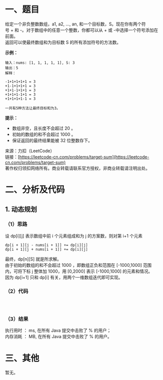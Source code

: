 # 一、题目
给定一个非负整数数组，a1, a2, ..., an, 和一个目标数，S。现在你有两个符号 + 和 -。对于数组中的任意一个整数，你都可以从 + 或 -中选择一个符号添加在前面。   
返回可以使最终数组和为目标数 S 的所有添加符号的方法数。    
   
**示例：**   
```
输入：nums: [1, 1, 1, 1, 1], S: 3
输出：5
解释：

-1+1+1+1+1 = 3
+1-1+1+1+1 = 3
+1+1-1+1+1 = 3
+1+1+1-1+1 = 3
+1+1+1+1-1 = 3

一共有5种方法让最终目标和为3。
```

**提示：**
- 数组非空，且长度不会超过 20 。
- 初始的数组的和不会超过 1000 。
- 保证返回的最终结果能被 32 位整数存下。
   
来源：力扣（LeetCode）   
链接：[https://leetcode-cn.com/problems/target-sum](https://leetcode-cn.com/problems/target-sum)   
著作权归领扣网络所有。商业转载请联系官方授权，非商业转载请注明出处。   
# 二、分析及代码    
## 1. 动态规划
### （1）思路 
设 dp[i][j] 表示数组中前 i 个元素组成和为 j 的方案数，则对第 i+1 个元素   
```
dp[i + 1][j - nums[i + 1]] += dp[i][j]
dp[i + 1][j + nums[i + 1]] += dp[i][j]
```
最终，dp[n][S] 就是所求解。   
由于初始的数组的和不会超过 1000 ，即数组正负和范围在 [-1000,1000] 范围内，可将下标 j 整体加 1000，用 [0,2000] 表示 [-1000,1000] 的元素和情况。   
因为 dp[i+1] 只和 dp[i] 有关，用两个一维数组迭代即可实现。   
### （2）代码  
```Java




```
### （3）结果
执行用时 ： ms, 在所有 Java 提交中击败了 % 的用户；  
内存消耗 ： MB, 在所有 Java 提交中击败了 % 的用户。  
# 三、其他
暂无。   
